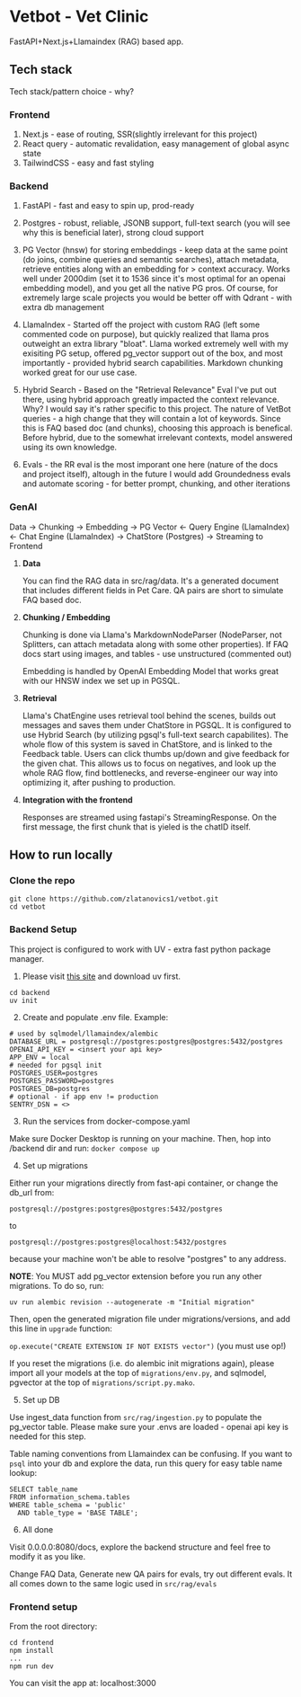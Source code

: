 # Vetbot - Vet Clinic

FastAPI+Next.js+Llamaindex (RAG) based app.

## Tech stack

Tech stack/pattern choice - why?

### Frontend

1. Next.js - ease of routing, SSR(slightly irrelevant for this project)
2. React query - automatic revalidation, easy management of global async state
3. TailwindCSS - easy and fast styling

### Backend

1. FastAPI - fast and easy to spin up, prod-ready

2. Postgres - robust, reliable, JSONB support, full-text search (you will see why this is beneficial later), strong cloud support

3. PG Vector (hnsw) for storing embeddings - keep data at the same point (do joins, combine queries and semantic searches), attach metadata, retrieve entities along with an embedding for > context accuracy. Works well under 2000dim (set it to 1536 since it's most optimal for an openai embedding model), and you get all the native PG pros. Of course, for extremely large scale projects you would be better off with Qdrant - with extra db management

4. LlamaIndex - Started off the project with custom RAG (left some commented code on purpose), but quickly realized that llama pros outweight an extra library "bloat". Llama worked extremely well with my exisiting PG setup, offered pg_vector support out of the box, and most importantly - provided hybrid search capabilities. Markdown chunking worked great for our use case.

5. Hybrid Search - Based on the "Retrieval Relevance" Eval I've put out there, using hybrid approach greatly impacted the context relevance. Why? I would say it's rather specific to this project. The nature of VetBot queries - a high change that they will contain a lot of keywords. Since this is FAQ based doc (and chunks), choosing this approach is benefical. Before hybrid, due to the somewhat irrelevant contexts, model answered using its own knowledge.

6. Evals - the RR eval is the most imporant one here (nature of the docs and project itself), altough in the future I would add Groundedness evals and automate scoring - for better prompt, chunking, and other iterations

### GenAI

Data -> Chunking -> Embedding -> PG Vector <- Query Engine (LlamaIndex) <- Chat Engine (LlamaIndex) -> ChatStore (Postgres) -> Streaming to Frontend

1. **Data**

   You can find the RAG data in src/rag/data. It's a generated document that includes different fields in Pet Care. QA pairs are short to simulate FAQ based doc.

2. **Chunking / Embedding**

   Chunking is done via Llama's MarkdownNodeParser (NodeParser, not Splitters, can attach metadata along with some other properties). If FAQ docs start using images, and tables - use unstructured (commented out)

   Embedding is handled by OpenAI Embedding Model that works great with our HNSW index we set up in PGSQL.

3. **Retrieval**

   Llama's ChatEngine uses retrieval tool behind the scenes, builds out messages and saves them under ChatStore in PGSQL. It is configured to use Hybrid Search (by utilizing pgsql's full-text search capabilites). The whole flow of this system is saved in ChatStore, and is linked to the Feedback table. Users can click thumbs up/down and give feedback for the given chat. This allows us to focus on negatives, and look up the whole RAG flow, find bottlenecks, and reverse-engineer our way into optimizing it, after pushing to production.

4. **Integration with the frontend**

   Responses are streamed using fastapi's StreamingResponse. On the first message, the first chunk that is yieled is the chatID itself.

## How to run locally

### Clone the repo

```
git clone https://github.com/zlatanovics1/vetbot.git
cd vetbot
```

### Backend Setup

This project is configured to work with UV - extra fast python package manager.

1. Please visit [this site](https://docs.astral.sh/uv/getting-started/installation/#installation-methods) and download uv first.

```
cd backend
uv init
```

2. Create and populate .env file.
   Example:

```
# used by sqlmodel/llamaindex/alembic
DATABASE_URL = postgresql://postgres:postgres@postgres:5432/postgres
OPENAI_API_KEY = <insert your api key>
APP_ENV = local
# needed for pgsql init
POSTGRES_USER=postgres
POSTGRES_PASSWORD=postgres
POSTGRES_DB=postgres
# optional - if app env != production
SENTRY_DSN = <>
```

3. Run the services from docker-compose.yaml

Make sure Docker Desktop is running on your machine. Then, hop into /backend dir and run:
`docker compose up`

4. Set up migrations

Either run your migrations directly from fast-api container, or change the db_url from:

`postgresql://postgres:postgres@postgres:5432/postgres`

to

`postgresql://postgres:postgres@localhost:5432/postgres`

because your machine won't be able to resolve "postgres" to any address.

**NOTE**: You MUST add pg_vector extension before you run any other migrations. To do so, run:

```
uv run alembic revision --autogenerate -m "Initial migration"
```

Then, open the generated migration file under migrations/versions, and add this line in `upgrade` function:

`op.execute("CREATE EXTENSION IF NOT EXISTS vector")` (you must use op!)

If you reset the migrations (i.e. do alembic init migrations again), please import all your models at the top of `migrations/env.py`, and sqlmodel, pgvector at the top of `migrations/script.py.mako`.

5. Set up DB

Use ingest_data function from `src/rag/ingestion.py` to populate the pg_vector table. Please make sure your .envs are loaded - openai api key is needed for this step.

Table naming conventions from Llamaindex can be confusing. If you want to `psql` into your db and explore the data, run this query for easy table name lookup:

```
SELECT table_name
FROM information_schema.tables
WHERE table_schema = 'public'
  AND table_type = 'BASE TABLE';
```

6. All done

Visit 0.0.0.0:8080/docs, explore the backend structure and feel free to modify it as you like.

Change FAQ Data, Generate new QA pairs for evals, try out different evals. It all comes down to the same logic used in `src/rag/evals`

### Frontend setup

From the root directory:

```
cd frontend
npm install
...
npm run dev
```

You can visit the app at: localhost:3000
